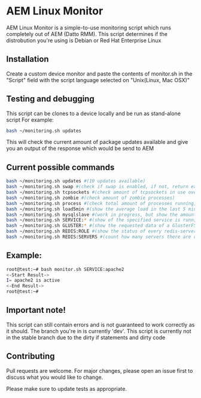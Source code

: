 # AEM Linux Monitor

AEM Linux Monitor is a simple-to-use monitoring script which runs completely out of AEM (Datto RMM).
This script determines if the distrobution you're using is Debian or Red Hat Enterprise Linux

## Installation

Create a custom device monitor and paste the contents of monitor.sh in the "Script" field with the script language selected on "Unix(Linux, Mac OSX)"

## Testing and debugging

This script can be clones to a device locally and be run as stand-alone script
For example:

```bash
bash ~/monitoring.sh updates
```
This will check the current amount of package updates available and give you an output of the response which would be send to AEM

## Current possible commands

```bash
bash ~/monitoring.sh updates #(10 updates available)
bash ~/monitoring.sh swap #(check if swap is enabled, if not, return exit code 1. If enabled, show current free swap)
bash ~/monitoring.sh tcpsockets #(check amount of tcpsockets in use overall)
bash ~/monitoring.sh zombie #(check amount of zombie processes)
bash ~/monitoring.sh process #(check total amount of processes running)
bash ~/monitoring.sh load5min #(show the average load in the last 5 minutes)
bash ~/monitoring.sh mysqlslave #(work in progress, but show the amount of connected slaves to the master)
bash ~/monitoring.sh SERVICE:* #(show of the specified service is running, or not. If not, return exit code 1. Example: bash ~/monitoring.sh SERVICE:apache2)
bash ~/monitoring.sh GLUSTER:* #(show the requested data of a GlusterFS volume. Example: bash ~/monitoring.sh GLUSTER:split:gvol0 #Check if there are any split-brain files existing on volume gvol0 at this host)
bash ~/monitoring.sh REDIS:ROLE #(show the status of every redis-server running on the machine. Slave of Master)
bash ~/monitoring.sh REDIS:SERVERS #(count how many servers there are running on the server. return error code 1 or 0 depending on the setting defined)
```

## Example:

```bash
root@test:~# bash monitor.sh SERVICE:apache2
<-Start Result->
I= apache2 is active
<-End Result->
root@test:~#
```


## Important note!

This script can still contain errors and is not guaranteed to work correctly as it should. The branch you're in is currently 'dev'.
This script is currently not in the stable branch due to the dirty if statements and dirty code



## Contributing
Pull requests are welcome. For major changes, please open an issue first to discuss what you would like to change.

Please make sure to update tests as appropriate.